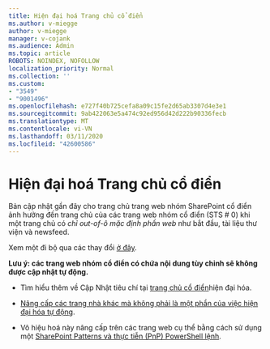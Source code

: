 ```yaml
---
title: Hiện đại hoá Trang chủ cổ điển
ms.author: v-miegge
author: v-miegge
manager: v-cojank
ms.audience: Admin
ms.topic: article
ROBOTS: NOINDEX, NOFOLLOW
localization_priority: Normal
ms.collection: ''
ms.custom:
- "3549"
- "9001496"
ms.openlocfilehash: e727f40b725cefa8a09c15fe2d65ab3307d4e3e1
ms.sourcegitcommit: 9ab422063e5a474c92ed956d42d222b90336fecb
ms.translationtype: MT
ms.contentlocale: vi-VN
ms.lasthandoff: 03/11/2020
ms.locfileid: "42600586"
---
```

# <a name="modernize-the-classic-home-page"></a>Hiện đại hoá Trang chủ cổ điển

Bản cập nhật gần đây cho trang chủ trang web nhóm SharePoint cổ điển ảnh hưởng đến trang chủ của các trang web nhóm cổ điển (STS # 0) khi một trang chủ có *chỉ out-of-ô mặc định phần web* như bắt đầu, tài liệu thư viện và newsfeed.

Xem một đi bộ qua các thay đổi [ở đây](https://docs.microsoft.com/sharepoint/sharepointonline/media/homepage-upgrade-gif.gif). 

**Lưu ý: các trang web nhóm cổ điển có chứa nội dung tùy chỉnh sẽ không được cập nhật tự động.**

* Tìm hiểu thêm về Cập Nhật tiêu chí tại [trang chủ cổ điển](https://docs.microsoft.com/sharepoint/disable-auto-modernization-classic-home-pages#why-update-classic-team-site-home-pages-to-modern)hiện đại hóa.

* [Nâng cấp các trang nhà khác mà không phải là một phần của việc hiện đại hóa tự động](https://docs.microsoft.com/sharepoint/dev/transform/modernize-userinterface-site-pages).

* Vô hiệu hoá này nâng cấp trên các trang web cụ thể bằng cách sử dụng một [SharePoint Patterns và thực tiễn (PnP) PowerShell lệnh](https://docs.microsoft.com/powershell/sharepoint/sharepoint-pnp/sharepoint-pnp-cmdlets).
